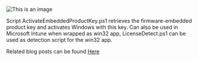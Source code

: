 ![This is an image](https://www.inthecloud247.com/wp-content/uploads/2022/06/GitHub-PowerShell.png)

Script ActivateEmbeddedProductKey.ps1 retrieves the firmware-embedded product key and activates Windows with this key.
Can also be used in Microsoft Intune when wrapped as win32 app, LicenseDetect.ps1 can be used as detection script for the win32 app.


Related blog posts can be found [Here](https://www.inthecloud247.com/)
